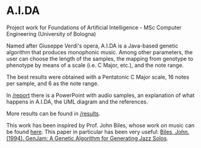 # A.I.DA
Project work for Foundations of Artificial Intelligence - MSc Computer Engineering (University of Bologna)

Named after Giuseppe Verdi's opera, A.I.DA is a Java-based genetic algorithm that produces monophonic music.
Among other parameters, the user can choose the length of the samples, the mapping from genotype to phenotype by means of a scale (i.e. C Major, etc.), and the note range.

The best results were obtained with a Pentatonic C Major scale, 16 notes per sample, and 6 as the note range.

In [/report](https://github.com/ilceltico/aida/tree/master/report) there is a PowerPoint with audio samples, an explanation of what happens in A.I.DA, the UML diagram and the references.

More results can be found in [/results](https://github.com/ilceltico/aida/tree/master/results).


This work has been inspired by Prof. John Biles, whose work on music can be found [here](https://genjam.org).
This paper in particular has been very useful: [Biles, John. (1994). GenJam: A Genetic Algorithm for Generating Jazz Solos](https://genjamorg.files.wordpress.com/2019/07/bilesicmc94.pdf).
